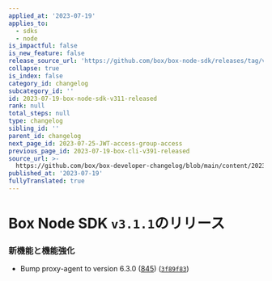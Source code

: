 ```yaml
---
applied_at: '2023-07-19'
applies_to:
  - sdks
  - node
is_impactful: false
is_new_feature: false
release_source_url: 'https://github.com/box/box-node-sdk/releases/tag/v3.1.1'
collapse: true
is_index: false
category_id: changelog
subcategory_id: ''
id: 2023-07-19-box-node-sdk-v311-released
rank: null
total_steps: null
type: changelog
sibling_id: ''
parent_id: changelog
next_page_id: 2023-07-25-JWT-access-group-access
previous_page_id: 2023-07-19-box-cli-v391-released
source_url: >-
  https://github.com/box/box-developer-changelog/blob/main/content/2023/07-19-box-node-sdk-v311-released.md
published_at: '2023-07-19'
fullyTranslated: true
---
```

# Box Node SDK `v3.1.1`のリリース

### 新機能と機能強化

* Bump proxy-agent to version 6.3.0 ([845][1]) ([`3f89f83`][2])

[1]: (https://github.com/box/box-node-sdk/pull/845)

[2]: (https://github.com/box/box-node-sdk/commit/3f89f83e939de5c1e6e48abbfb56212b56e70526)
